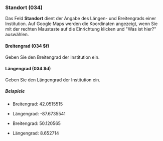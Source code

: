 ### Standort (034)

Das Feld **Standort** dient der Angabe des Längen- und Breitengrads einer Institution. Auf Google Maps werden die Koordinaten angezeigt, wenn Sie mit der rechten Maustaste auf die Einrichtung klicken und "Was ist hier?" auswählen.

#### Breitengrad (034 $f)

Geben Sie den Breitengrad der Institution ein.

#### Längengrad (034 $d)

Geben Sie den Längengrad der Institution ein.

##### Beispiele

- Breitengrad: 42.0515515
- Längengrad: -87.6735541

- Breitengrad: 50.120565
- Längengrad: 8.652714
